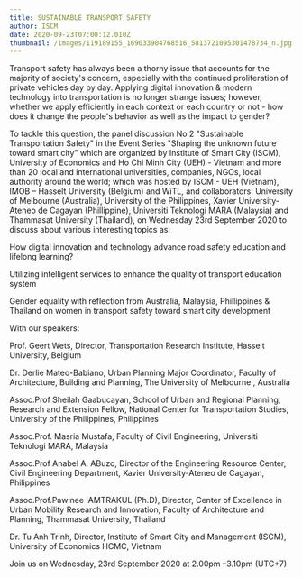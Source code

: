 ```yaml
---
title: SUSTAINABLE TRANSPORT SAFETY
author: ISCM
date: 2020-09-23T07:00:12.010Z
thumbnail: /images/119189155_169033904768516_5813721095301478734_n.jpg
---
```

<!--StartFragment-->

Transport safety has always been a thorny issue that accounts for the majority of society's concern, especially with the continued proliferation of private vehicles day by day. Applying digital innovation & modern technology into transportation is no longer strange issues; however, whether we apply efficiently in each context or each country or not - how does it change the people's behavior as well as the impact to gender?

To tackle this question, the panel discussion No 2 "Sustainable Transportation Safety" in the Event Series "Shaping the unknown future toward smart city" which are organized by Institute of Smart City (ISCM), University of Economics and Ho Chi Minh City (UEH) - Vietnam and more than 20 local and international universities, companies, NGOs, local authority around the world; which was hosted by ISCM - UEH (Vietnam), IMOB – Hasselt University (Belgium) and WiTL, and collaborators: University of Melbourne (Australia), University of the Philippines, Xavier University-Ateneo de Cagayan (Phillippine), Universiti Teknologi MARA (Malaysia) and Thammasat University (Thailand), on Wednesday 23rd September 2020 to discuss about various interesting topics as:

How digital innovation and technology advance road safety education and lifelong learning?

Utilizing intelligent services to enhance the quality of transport education system

Gender equality with reflection from Australia, Malaysia, Phillippines & Thailand on women in transport safety toward smart city development

With our speakers:

Prof. Geert Wets, Director, Transportation Research Institute, Hasselt University, Belgium

Dr. Derlie Mateo-Babiano, Urban Planning Major Coordinator, Faculty of Architecture, Building and Planning, The University of Melbourne , Australia

Assoc.Prof Sheilah Gaabucayan, School of Urban and Regional Planning, Research and Extension Fellow, National Center for Transportation Studies, University of the Philippines, Philippines

Assoc.Prof. Masria Mustafa, Faculty of Civil Engineering, Universiti Teknologi MARA, Malaysia

Assoc.Prof Anabel A. ABuzo, Director of the Engineering Resource Center, Civil Engineering Department, Xavier University-Ateneo de Cagayan, Philippines

Assoc.Prof.Pawinee IAMTRAKUL (Ph.D), Director, Center of Excellence in Urban Mobility Research and Innovation, Faculty of Architecture and Planning, Thammasat University, Thailand

Dr. Tu Anh Trinh, Director, Institute of Smart City and Management (ISCM), University of Economics HCMC, Vietnam

Join us on Wednesday, 23rd September 2020 at 2.00pm –3.10pm (UTC+7)

<!--EndFragment-->